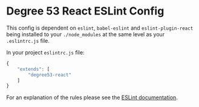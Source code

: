 # Degree 53 React ESLint Config

This config is dependent on `eslint`, `babel-eslint` and `eslint-plugin-react` being installed to your `./node_modules` at the same level as your `.eslintrc.js` file.

In your project `eslintrc.js` file:

``` javascript
{
	"extends": [
		"degree53-react"
	]
}
```

For an explanation of the rules please see the [ESLint documentation](http://eslint.org/docs/rules/).
